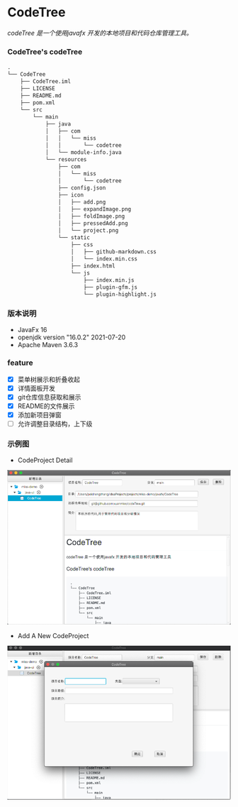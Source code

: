 # CodeTree

*codeTree 是一个使用javafx 开发的本地项目和代码仓库管理工具。*

### CodeTree's codeTree

```shell
.
└── CodeTree
    ├── CodeTree.iml
    ├── LICENSE
    ├── README.md
    ├── pom.xml
    └── src
        └── main
            ├── java
            │   ├── com
            │   │   └── miss
            │   │       └── codetree
            │   └── module-info.java
            └── resources
                ├── com
                │   └── miss
                │       └── codetree
                ├── config.json
                ├── icon
                │   ├── add.png
                │   ├── expandImage.png
                │   ├── foldImage.png
                │   ├── pressedAdd.png
                │   └── project.png
                └── static
                    ├── css
                    │   ├── github-markdown.css
                    │   └── index.min.css
                    ├── index.html
                    └── js
                        ├── index.min.js
                        ├── plugin-gfm.js
                        └── plugin-highlight.js
```

### 版本说明

- JavaFx 16
- openjdk version "16.0.2" 2021-07-20
- Apache Maven 3.6.3


### feature

- [x] 菜单树展示和折叠收起
- [x] 详情面板开发
- [x] git仓库信息获取和展示
- [x] README的文件展示
- [x] 添加新项目弹窗
- [ ] 允许调整目录结构，上下级

### 示例图

- CodeProject Detail

![img.png](https://github.com/xuanmiss/codeTree/blob/main/img.png?raw=true)

- Add A New CodeProject

![img_1.png](https://github.com/xuanmiss/codeTree/blob/main/img_1.png?raw=true)